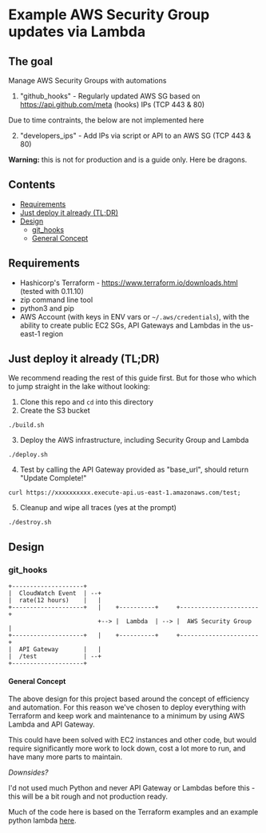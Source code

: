 # Example AWS Security Group updates via Lambda

## The goal

Manage AWS Security Groups with automations

1. "github_hooks" - Regularly updated AWS SG based on https://api.github.com/meta (hooks) IPs (TCP 443 & 80)

Due to time contraints, the below are not implemented here

2. "developers_ips" - Add IPs via script or API to an AWS SG (TCP 443 & 80)

**Warning:** this is not for production and is a guide only. Here be dragons.

## Contents

* [Requirements](#requirements)
* [Just deploy it already (TL;DR)](#just-deploy-it-already-tldr)
* [Design](#design)
  * [git_hooks](#git-hooks)
  * [General Concept](#general-concept)

## Requirements

* Hashicorp's Terraform - https://www.terraform.io/downloads.html (tested with 0.11.10)
* zip command line tool
* python3 and pip
* AWS Account (with keys in ENV vars or `~/.aws/credentials`), with the ability to create public EC2 SGs, API Gateways and Lambdas in the us-east-1 region

## Just deploy it already (TL;DR)

We recommend reading the rest of this guide first.
But for those who which to jump straight in the lake without looking:

1. Clone this repo and `cd` into this directory
2. Create the S3 bucket
```
./build.sh
```
3. Deploy the AWS infrastructure, including Security Group and Lambda
```
./deploy.sh
```
4. Test by calling the API Gateway provided as "base_url", should return "Update Complete!"
```
curl https://xxxxxxxxxx.execute-api.us-east-1.amazonaws.com/test;
```
5. Cleanup and wipe all traces (yes at the prompt)
```
./destroy.sh
```

## Design

### git_hooks
```
+--------------------+
|  CloudWatch Event  | --+
|  rate(12 hours)    |   |
+--------------------+   |    +----------+     +----------------------+
                         +--> |  Lambda  | --> |  AWS Security Group  |
+--------------------+   |    +----------+     +----------------------+
|  API Gateway       |   |
|  /test             | --+
+--------------------+
```

#### General Concept

The above design for this project based around the concept of efficiency and automation. For this reason we've chosen to deploy everything with Terraform and keep work and maintenance to a minimum by using AWS Lambda and API Gateway.

This could have been solved with EC2 instances and other code, but would require significantly more work to lock down, cost a lot more to run, and have many more parts to maintain.

*Downsides?*

I'd not used much Python and never API Gateway or Lambdas before this - this will be a bit rough and not production ready.

Much of the code here is based on the Terraform examples and an example python lambda [here](https://blog.eq8.eu/til/configure-aws-lambda-to-alter-security-groups.html).
